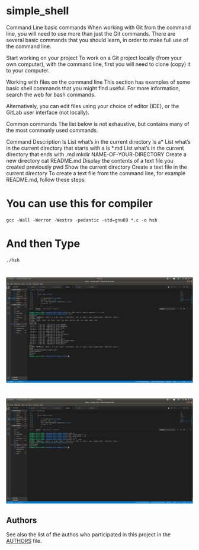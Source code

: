 # simple_shell
Command Line basic commands
When working with Git from the command line, you will need to use more than just the Git commands. There are several basic commands that you should learn, in order to make full use of the command line.

Start working on your project
To work on a Git project locally (from your own computer), with the command line, first you will need to clone (copy) it to your computer.

Working with files on the command line
This section has examples of some basic shell commands that you might find useful. For more information, search the web for bash commands.

Alternatively, you can edit files using your choice of editor (IDE), or the GitLab user interface (not locally).

Common commands
The list below is not exhaustive, but contains many of the most commonly used commands.

Command	Description
ls	List what’s in the current directory
ls a*	List what’s in the current directory that starts with a
ls *.md	List what’s in the current directory that ends with .md
mkdir NAME-OF-YOUR-DIRECTORY	Create a new directory
cat README.md	Display the contents of a text file you created previously
pwd	Show the current directory
Create a text file in the current directory
To create a text file from the command line, for example README.md, follow these steps:
# You can use this for compiler
```
gcc -Wall -Werror -Wextra -pedantic -std=gnu89 *.c -o hsh
```
# And then Type
```
./hsh
```
#
![Simple_Shell Image](1.png)
#
![Simple_Shell Image](2.png)
## Authors

See also the list of the authos who participated in this project in the [AUTHORS](AUTHORS) file.


